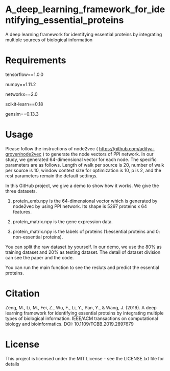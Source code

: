 # A_deep_learning_framework_for_identifying_essential_proteins
A deep learning framework for identifying essential proteins by integrating multiple sources of biological information 
# Requirements

tensorflow==1.0.0

numpy==1.11.2

networkx==2.0

scikit-learn==0.18

gensim==0.13.3

# Usage

  Please follow the instructions of node2vec ( https://github.com/aditya-grover/node2vec ) to generate the node vectors of PPI network. In our study, we generated 64-dimensional vector for each node. The specific parameters are as follows. Length of walk per source is 20, number of walk per source is 10, window context size for optimization is 10, p is 2, and the rest parameters remain the default settings. 
  
  In this GitHub project, we give a demo to show how it works. We give the three datasets.   
  
  1. protein_emb.npy is the 64-dimensional vector which is generated by node2vec by using PPI network. Its shape is 5297 proteins x 64 features.

  2. protein_matrix.npy is the gene expression data.

  3. protein_matrix.npy is the labels of proteins (1:essential proteins and 0: non-essential proteins).

  You can split the raw dataset by yourself. In our demo, we use the 80% as training dataset and 20% as testing dataset. The detail of dataset division can see the paper and the code.
 
  You can run the main function to see the resluts and predict the essential proteins.
 
# Citation
Zeng, M., Li, M., Fei, Z., Wu, F., Li, Y., Pan, Y., & Wang, J. (2019). A deep learning framework for identifying essential proteins by integrating multiple types of biological information. IEEE/ACM transactions on computational biology and bioinformatics. DOI: 10.1109/TCBB.2019.2897679

# License
This project is licensed under the MIT License - see the LICENSE.txt file for details
